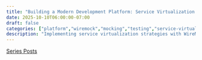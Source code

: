 ```yaml
---
title: "Building a Modern Development Platform: Service Virtualization with WireMock 🎭"
date: 2025-10-10T06:00:00-07:00
draft: false
categories: ["platform","wiremock","mocking","testing","service-virtualization"]
description: "Implementing service virtualization strategies with WireMock and WireMock Cloud for local development, integration testing, and reducing infrastructure costs"
---
```


[Series Posts](https://brianpsheridan.com/categories.html#platform)

